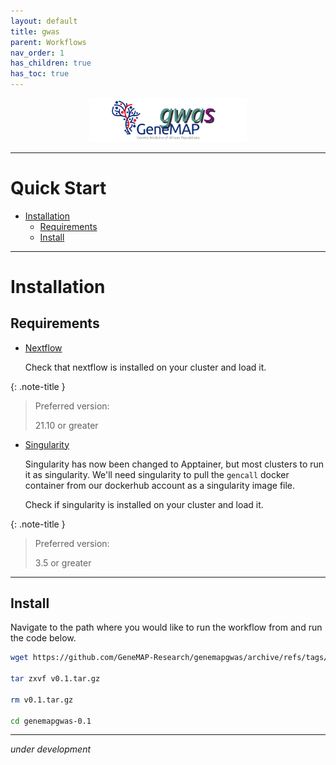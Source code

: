 ```yaml
---
layout: default
title: gwas
parent: Workflows
nav_order: 1
has_children: true
has_toc: true
---
```


<p align="center"><img src="../../assets/img/genemap-gwas.svg" height="50%" width="50%"></p>

---

# Quick Start
- [Installation](#install)
  - [Requirements](#requirements)
  - [Install](#procedure)

---


# Installation <a name="install"></a>

## Requirements <a name="requirements"></a>
- [Nextflow](https://www.nextflow.io/docs/latest/getstarted.html#installation)
  
  Check that nextflow is installed on your cluster and load it.

{: .note-title }
> Preferred version:
>
> 21.10 or greater


- [Singularity](https://apptainer.org/docs/user/latest/quick_start.html#quick-installation)
  
  Singularity has now been changed to Apptainer, but most clusters to run it as singularity.
  We'll need singularity to pull the `gencall` docker container from our dockerhub account as
  a singularity image file.

  Check if singularity is installed on your cluster and load it.

{: .note-title }
> Preferred version:
>
> 3.5 or greater

---


## Install <a name="procedure"></a>
Navigate to the path where you would like to run the workflow from and run the code below.

```sh
wget https://github.com/GeneMAP-Research/genemapgwas/archive/refs/tags/v0.1.tar.gz

tar zxvf v0.1.tar.gz

rm v0.1.tar.gz

cd genemapgwas-0.1
```

---

_under development_